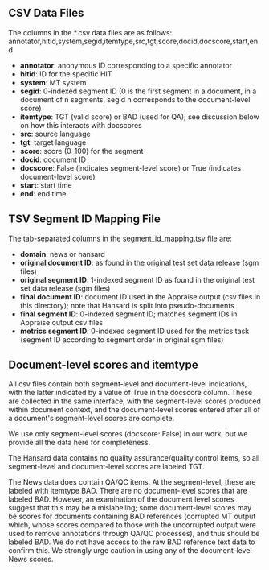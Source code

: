 ## CSV Data Files
The columns in the *.csv data files are as follows:
annotator,hitid,system,segid,itemtype,src,tgt,score,docid,docscore,start,end

- **annotator**: anonymous ID corresponding to a specific annotator
- **hitid**: ID for the specific HIT
- **system**: MT system
- **segid**: 0-indexed segment ID (0 is the first segment in a document, in a document of n segments, segid n corresponds to the document-level score)
- **itemtype**: TGT (valid score) or BAD (used for QA); see discussion below on how this interacts with docscores
- **src**: source language
- **tgt**: target language
- **score**: score (0-100) for the segment
- **docid**: document ID
- **docscore**: False (indicates segment-level score) or True (indicates document-level score)
- **start**: start time
- **end**: end time


## TSV Segment ID Mapping File
The tab-separated columns in the segment_id_mapping.tsv file are:

- **domain**: news or hansard
- **original document ID**: as found in the original test set data release (sgm files)
- **original segment ID**: 1-indexed segment ID as found in the original test set data release (sgm files)
- **final document ID**: document ID used in the Appraise output (csv files in this directory); note that Hansard is split into pseudo-documents
- **final segment ID**: 0-indexed segment ID; matches segment IDs in Appraise output csv files
- **metrics segment ID**: 0-indexed segment ID used for the metrics task (segment ID according to segment order in original sgm files)


## Document-level scores and itemtype

All csv files contain both segment-level and document-level indications, with the latter indicated by a value of True in the docscore column. These are collected in the same interface, with the segment-level scores produced within document context, and the document-level scores entered after all of a document's segment-level scores are complete.

We use only segment-level scores (docscore: False) in our work, but we provide all the data here for completeness.

The Hansard data contains no quality assurance/quality control items, so all segment-level and document-level scores are labeled TGT.

The News data does contain QA/QC items. At the segment-level, these are labeled with itemtype BAD. There are no document-level scores that are labeled BAD. However, an examination of the document level scores suggest that this may be a mislabeling; some document-level scores may be scores for documents containing BAD references (corrupted MT output which, whose scores compared to those with the uncorrupted output were used to remove annotations through QA/QC processes), and thus should be labeled BAD. We do not have access to the raw BAD reference text data to confirm this. We strongly urge caution in using any of the document-level News scores.
